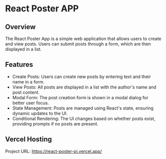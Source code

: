 # React Poster APP

## Overview
The React Poster App is a simple web application that allows users to create and view posts. Users can submit posts through a form, which are then displayed in a list.

## Features
* Create Posts: Users can create new posts by entering text and their name in a form.
* View Posts: All posts are displayed in a list with the author's name and post content.
* Modal Form: The post creation form is shown in a modal dialog for better user focus.
* State Management: Posts are managed using React's state, ensuring dynamic updates to the UI.
* Conditional Rendering: The UI changes based on whether posts exist, providing prompts if no posts are present.

## Vercel Hosting
Project URL: https://react-poster-pi.vercel.app/
